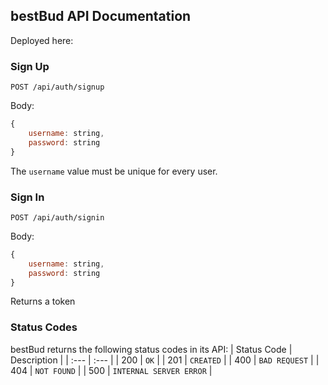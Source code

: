 ## bestBud API Documentation
Deployed here:
### Sign Up
```HTTP
POST /api/auth/signup
```
Body:
```javascript
{
    username: string,
    password: string
}
```
The `username` value must be unique for every user.
### Sign In
```HTTP
POST /api/auth/signin
```
Body:
```javascript
{
    username: string,
    password: string
}
```
Returns a token
### Status Codes
bestBud returns the following status codes in its API:
| Status Code | Description |
| :--- | :--- |
| 200 | `OK` |
| 201 | `CREATED` |
| 400 | `BAD REQUEST` |
| 404 | `NOT FOUND` |
| 500 | `INTERNAL SERVER ERROR` |
